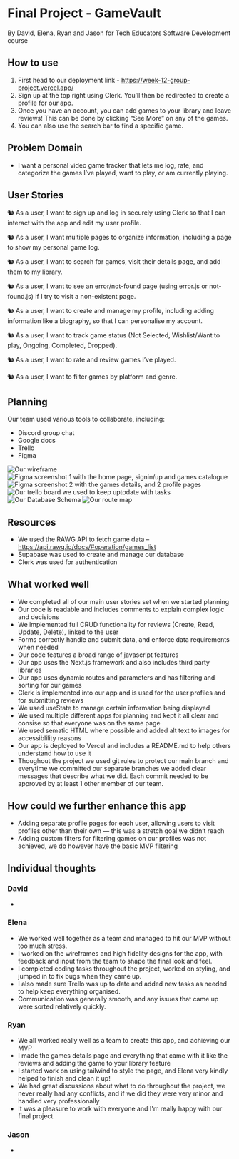 # Final Project - GameVault

By David, Elena, Ryan and Jason for Tech Educators Software Development course

## How to use

1. First head to our deployment link - https://week-12-group-project.vercel.app/
2. Sign up at the top right using Clerk. You’ll then be redirected to create a profile for our app.
3. Once you have an account, you can add games to your library and leave reviews! This can be done by clicking “See More” on any of the games.
4. You can also use the search bar to find a specific game.

## Problem Domain

- I want a personal video game tracker that lets me log, rate, and categorize the games I’ve played, want to play, or am currently playing.

## User Stories

🐿️ As a user, I want to sign up and log in securely using Clerk so that I can interact with the app and edit my user profile.

🐿️ As a user, I want multiple pages to organize information, including a page to show my personal game log.

🐿️ As a user, I want to search for games, visit their details page, and add them to my library.

🐿️ As a user, I want to see an error/not-found page (using error.js or not-found.js) if I try to visit a non-existent page.

🐿️ As a user, I want to create and manage my profile, including adding information like a biography, so that I can personalise my account.

🐿️ As a user, I want to track game status (Not Selected, Wishlist/Want to play, Ongoing, Completed, Dropped).

🐿️ As a user, I want to rate and review games I’ve played.

🐿️ As a user, I want to filter games by platform and genre.

## Planning

Our team used various tools to collaborate, including:

- Discord group chat
- Google docs
- Trello
- Figma

![Our wireframe](planning_screenshots/Wireframe.png)
![Figma screenshot 1 with the home page, signin/up and games catalogue](planning_screenshots/figma1.png)
![Figma screenshot 2 with the games details, and 2 profile pages](planning_screenshots/figma2.png)
![Our trello board we used to keep uptodate with tasks](planning_screenshots/trello.png)
![Our Database Schema](planning_screenshots/DatabaseSchema.png)
![Our route map](planning_screenshots/figjam_routemap.png)

## Resources

- We used the RAWG API to fetch game data – https://api.rawg.io/docs/#operation/games_list
- Supabase was used to create and manage our database
- Clerk was used for authentication

## What worked well

- We completed all of our main user stories set when we started planning
- Our code is readable and includes comments to explain complex logic and decisions
- We implemented full CRUD functionality for reviews (Create, Read, Update, Delete), linked to the user
- Forms correctly handle and submit data, and enforce data requirements when needed
- Our code features a broad range of javascript features
- Our app uses the Next.js framework and also includes third party libraries
- Our app uses dynamic routes and parameters and has filtering and sorting for our games
- Clerk is implemented into our app and is used for the user profiles and for submitting reviews
- We used useState to manage certain information being displayed
- We used multiple different apps for planning and kept it all clear and consise so that everyone was on the same page
- We used sematic HTML where possible and added alt text to images for accessiblility reasons
- Our app is deployed to Vercel and includes a README.md to help others understand how to use it
- Thoughout the project we used git rules to protect our main branch and everytime we committed our separate branches we added clear messages that describe what we did. Each commit needed to be approved by at least 1 other member of our team.

## How could we further enhance this app

- Adding separate profile pages for each user, allowing users to visit profiles other than their own — this was a stretch goal we didn’t reach
- Adding custom filters for filtering games on our profiles was not achieved, we do however have the basic MVP filtering

## Individual thoughts

### David

-

### Elena

- We worked well together as a team and managed to hit our MVP without too much stress.
- I worked on the wireframes and high fidelity designs for the app, with feedback and input from the team to shape the final look and feel.
- I completed coding tasks throughout the project, worked on styling, and jumped in to fix bugs when they came up.
- I also made sure Trello was up to date and added new tasks as needed to help keep everything organised.
- Communication was generally smooth, and any issues that came up were sorted relatively quickly.

### Ryan

- We all worked really well as a team to create this app, and achieving our MVP
- I made the games details page and everything that came with it like the reviews and adding the game to your library feature
- I started work on using tailwind to style the page, and Elena very kindly helped to finish and clean it up!
- We had great discussions about what to do throughout the project, we never really had any conflicts, and if we did they were very minor and handled very professionally
- It was a pleasure to work with everyone and I'm really happy with our final project

### Jason

-
